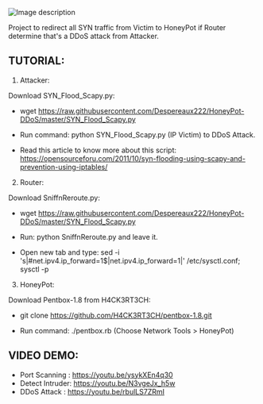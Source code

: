![Image description](https://github.com/Despereaux222/HoneyPot-DDoS/blob/master/Infomation.png)


Project to redirect all SYN traffic from Victim to HoneyPot if Router determine that's a DDoS attack from Attacker.


TUTORIAL:
------
1. Attacker:

Download SYN_Flood_Scapy.py:

+ wget https://raw.githubusercontent.com/Despereaux222/HoneyPot-DDoS/master/SYN_Flood_Scapy.py

+ Run command: python SYN_Flood_Scapy.py (IP Victim) to DDoS Attack.

+ Read this article to know more about this script: https://opensourceforu.com/2011/10/syn-flooding-using-scapy-and-prevention-using-iptables/

2. Router:

Download SniffnReroute.py:

+ wget https://raw.githubusercontent.com/Despereaux222/HoneyPot-DDoS/master/SYN_Flood_Scapy.py

+ Run: python SniffnReroute.py and leave it.

+ Open new tab and type: sed -i 's|#net.ipv4.ip_forward=1$|net.ipv4.ip_forward=1|' /etc/sysctl.conf; sysctl -p

3. HoneyPot:

Download Pentbox-1.8 from H4CK3RT3CH:

+ git clone https://github.com/H4CK3RT3CH/pentbox-1.8.git

+ Run command: ./pentbox.rb (Choose Network Tools > HoneyPot)


VIDEO DEMO:
------
+ Port Scanning  : https://youtu.be/ysykXEn4q30
+ Detect Intruder: https://youtu.be/N3vgeJx_h5w
+ DDoS Attack    : https://youtu.be/rbulLS7ZRmI
